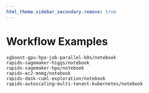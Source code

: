 ```yaml
---
html_theme.sidebar_secondary.remove: true
---
```


# Workflow Examples

```{notebookgallerytoctree}
xgboost-gpu-hpo-job-parallel-k8s/notebook
rapids-sagemaker-higgs/notebook
rapids-sagemaker-hpo/notebook
rapids-ec2-mnmg/notebook
rapids-dask-cuml-exploration/notebook
rapids-autoscaling-multi-tenant-kubernetes/notebook
```
